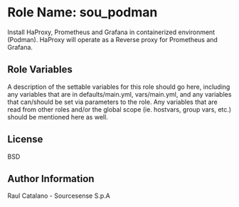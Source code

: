 Role Name: sou_podman
=========

Install HaProxy, Prometheus and Grafana in containerized environment (Podman). 
HaProxy will operate as a Reverse proxy for Prometheus and Grafana.

Role Variables
--------------

A description of the settable variables for this role should go here, including any variables that are in defaults/main.yml, vars/main.yml, and any variables that can/should be set via parameters to the role. Any variables that are read from other roles and/or the global scope (ie. hostvars, group vars, etc.) should be mentioned here as well.

License
-------

BSD

Author Information
------------------

Raul Catalano - Sourcesense S.p.A